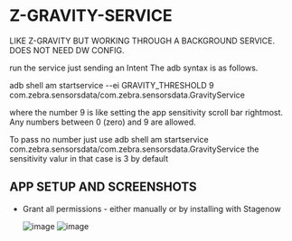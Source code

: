 # Z-GRAVITY-SERVICE
LIKE Z-GRAVITY BUT WORKING THROUGH A BACKGROUND SERVICE. DOES NOT NEED DW CONFIG.

run the service just sending an Intent 
The adb syntax is as follows.

adb shell am startservice --ei GRAVITY_THRESHOLD 9 com.zebra.sensorsdata/com.zebra.sensorsdata.GravityService

where the number 9 is like setting the app sensitivity scroll bar rightmost.
Any numbers between 0 (zero) and 9 are allowed.

To pass no number just use
adb shell am startservice com.zebra.sensorsdata/com.zebra.sensorsdata.GravityService 
the sensitivity valur in that case is 3 by default

## APP SETUP AND SCREENSHOTS
- Grant all permissions - either manually or by installing with Stagenow

  ![image](https://github.com/NDZL/Z-GRAVITY-SERVICE/assets/11386676/4c602ed0-a393-4711-bb08-fa46f2fe7941)
![image](https://github.com/NDZL/Z-GRAVITY-SERVICE/assets/11386676/794588f1-9675-4fa7-8a3a-44f4db0731b8)
